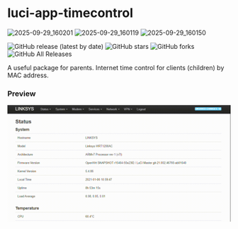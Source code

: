 # luci-app-timecontrol

<img width="771" height="260" alt="2025-09-29_160201" src="https://github.com/user-attachments/assets/03cb4e91-e8b4-4c63-a5c1-b19675566d87" />
<img width="1632" height="854" alt="2025-09-29_160119" src="https://github.com/user-attachments/assets/a2ce4ddc-9b12-43cf-8f48-da638937406b" />
<img width="724" height="621" alt="2025-09-29_160150" src="https://github.com/user-attachments/assets/a21101ba-439c-40c6-b553-afb38a844fa3" />


![GitHub release (latest by date)](https://img.shields.io/github/v/release/4IceG/luci-app-timecontrol?style=flat-square)
![GitHub stars](https://img.shields.io/github/stars/4IceG/luci-app-timecontrol?style=flat-square)
![GitHub forks](https://img.shields.io/github/forks/4IceG/luci-app-timecontrol?style=flat-square)
![GitHub All Releases](https://img.shields.io/github/downloads/4IceG/luci-app-timecontrol/total)

A useful package for parents. Internet time control for clients (children) by MAC address. 

### Preview

![](https://raw.githubusercontent.com/4IceG/Personal_data/master/timecontrol.gif)
